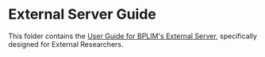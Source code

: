 # External Server Guide

This folder contains the [User Guide for BPLIM's External Server](https://github.com/BPLIM/Manuals/blob/master/Guides/02_External_Server/External_Server_Manual.pdf), specifically designed for External Researchers.

